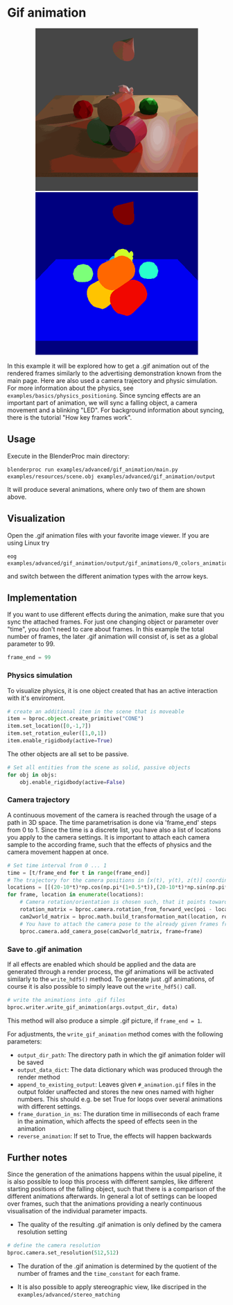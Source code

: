 # Gif animation

<p align="center">
<img src="../../../images/gif_animation_RGB.gif" alt="Front readme image" width=375>
<img src="../../../images/gif_animation_Segmentation.gif" alt="Front readme image" width=375>
</p>

In this example it will be explored how to get a .gif animation out of the rendered frames similarly to the advertising demonstration known from the main page. Here are also used a camera trajectory and physic simulation. 
For more information about the physics, see `examples/basics/physics_positioning`. Since syncing effects are an important part of animation, we will sync a falling object, a camera movement and a blinking "LED". 
For background information about syncing, there is the tutorial "How key frames work".

## Usage

Execute in the BlenderProc main directory:

```
blenderproc run examples/advanced/gif_animation/main.py examples/resources/scene.obj examples/advanced/gif_animation/output
```
It will produce several animations, where only two of them are shown above.

## Visualization

Open the .gif animation files with your favorite image viewer. If you are using Linux try

```
eog examples/advanced/gif_animation/output/gif_animations/0_colors_animation.gif
```
and switch between the different animation types with the arrow keys.

## Implementation

If you want to use different effects during the animation, make sure that you sync the attached frames. For just one changing object or parameter over "time", you don't need to care about frames.
In this example the total number of frames, the later .gif animation will consist of, is set as a global parameter to 99.

```python
frame_end = 99
```
### Physics simulation
To visualize physics, it is one object created that has an active interaction with it's enviroment. 
```python
# create an additional item in the scene that is moveable
item = bproc.object.create_primitive("CONE")
item.set_location([0,-1,7])
item.set_rotation_euler([1,0,1])
item.enable_rigidbody(active=True)
```

The other objects are all set to be passive.

```python
# Set all entities from the scene as solid, passive objects
for obj in objs:
    obj.enable_rigidbody(active=False)
```

### Camera trajectory
A continuous movement of the camera is reached through the usage of a path in 3D space. The time parametrisation is done via 'frame_end' steps from 0 to 1. Since the time is a discrete list, you have also a list of locations you apply to the camera settings. It is important to attach each camera sample to the according frame, such that the effects of physics and the camera movement happen at once.

```python
# Set time interval from 0 ... 1
time = [t/frame_end for t in range(frame_end)]
# The trajectory for the camera positions in [x(t), y(t), z(t)] coordinates
locations = [[(20-10*t)*np.cos(np.pi*(1+0.5*t)),(20-10*t)*np.sin(np.pi*(1+0.5*t)),8] for t in time]
for frame, location in enumerate(locations):
    # Camera rotation/orientation is chosen such, that it points towards the scene
    rotation_matrix = bproc.camera.rotation_from_forward_vec(poi - location, inplane_rot=0)
    cam2world_matrix = bproc.math.build_transformation_mat(location, rotation_matrix)
    # You have to attach the camera pose to the already given frames from the physics simulation
    bproc.camera.add_camera_pose(cam2world_matrix, frame=frame)
```

### Save to .gif animation
If all effects are enabled which should be applied and the data are generated through a render process, the gif animations will be activated similarly to the `write_hdf5()` method. To generate just .gif animations, of course it is also possible to simply leave out the `write_hdf5()` call.

```python
# write the animations into .gif files
bproc.writer.write_gif_animation(args.output_dir, data)
```
This method will also produce a simple .gif picture, if `frame_end = 1`.

For adjustments, the `write_gif_animation` method comes with the following parameters:
* `output_dir_path`: The directory path in which the gif animation folder will be saved
* `output_data_dict`: The data dictionary which was produced through the render method
* `append_to_existing_output`: Leaves given `#_animation.gif` files in the output folder unaffected and stores the new ones named with higher numbers. This should e.g. be set True for loops over several animations with different settings.
* `frame_duration_in_ms`: The duration time in milliseconds of each frame in the animation, which affects the speed of effects seen in the animation
* `reverse_animation`: If set to True, the effects will happen backwards

## Further notes

Since the generation of the animations happens within the usual pipeline, it is also possible to loop this process with different samples, like different starting positions of the falling object, such that there is a comparison of the different animations afterwards. In general a lot of settings can be looped over frames, such that the animations providing a nearly continuous visualisation of the individual parameter impacts.

* The quality of the resulting .gif animation is only defined by the camera resolution setting
```python
# define the camera resolution
bproc.camera.set_resolution(512,512)
```
* The duration of the .gif animation is determined by the quotient of the number of frames and the `time_constant` for each frame.

*  It is also possible to apply stereographic view, like discriped in the `examples/advanced/stereo_matching`


